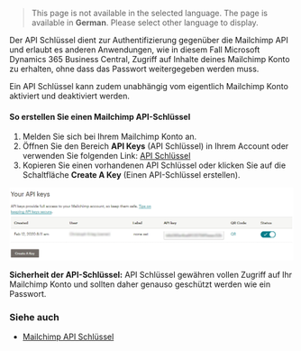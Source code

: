 > This page is not available in the selected language. The page is available in **German**. Please select other language to display.

Der API Schlüssel dient zur Authentifizierung gegenüber die Mailchimp API und erlaubt es anderen Anwendungen, wie in diesem Fall Microsoft Dynamics 365 Business Central, Zugriff auf Inhalte deines Mailchimp Konto zu erhalten, ohne dass das Passwort weitergegeben werden muss.

Ein API Schlüssel kann zudem unabhängig vom eigentlich Mailchimp Konto aktiviert und deaktiviert werden.

#### So erstellen Sie einen Mailchimp API-Schlüssel

1. Melden Sie sich bei Ihrem Mailchimp Konto an.
2. Öffnen Sie den Bereich **API Keys** (API Schlüssel) in Ihrem Account oder verwenden Sie folgenden Link: [API Schlüssel](https://us1.admin.mailchimp.com/account/api/)
3. Kopieren Sie einen vorhandenen API Schlüssel oder klicken Sie auf die Schaltfläche **Create A Key** (Einen API-Schlüssel erstellen).

![Mailchimp - Your API Keys](/assets/images/365-business-mailchimp-integration/mailchimp-your-api-keys.png)

<div class="alert alert-info">
    <i class="fa-solid fa-lightbulb"></i> <strong>Sicherheit der API-Schlüssel:</strong> API Schlüssel gewähren vollen Zugriff auf Ihr Mailchimp Konto und sollten daher genauso geschützt werden wie ein Passwort.
</div>

### Siehe auch
- [Mailchimp API Schlüssel](https://us1.admin.mailchimp.com/account/api/)